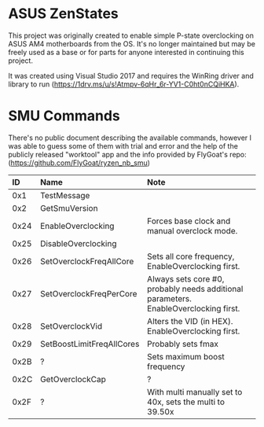# ASUS ZenStates

This project was originally created to enable simple P-state overclocking on ASUS AM4 motherboards from the OS. It's no longer maintained but may be freely used as a base or for parts for anyone interested in continuing this project.

It was created using Visual Studio 2017 and requires the WinRing driver and library to run (https://1drv.ms/u/s!Atmpv-6qHr_6r-YV1-C0ht0nCQiHKA).


# SMU Commands

There's no public document describing the available commands, however I was able to guess some of them with trial and error and the help of the publicly released "worktool" app and the info provided by FlyGoat's repo: (https://github.com/FlyGoat/ryzen_nb_smu)

| ID | Name | Note |
| :------| :------ | :------ |
| 0x1 | TestMessage |  |
| 0x2 | GetSmuVersion |  |
| 0x24 | EnableOverclocking | Forces base clock and manual overclock mode. |
| 0x25 | DisableOverclocking |  |
| 0x26 | SetOverclockFreqAllCore | Sets all core frequency, EnableOverclocking first. |
| 0x27 | SetOverclockFreqPerCore | Always sets core #0, probably needs additional parameters. EnableOverclocking first.  |
| 0x28 | SetOverclockVid | Alters the VID (in HEX). EnableOverclocking first. |
| 0x29 | SetBoostLimitFreqAllCores | Probably sets fmax |
| 0x2B | ? | Sets maximum boost frequency |
| 0x2C | GetOverclockCap | ? |
| 0x2F | ? | With multi manually set to 40x, sets the multi to 39.50x |
